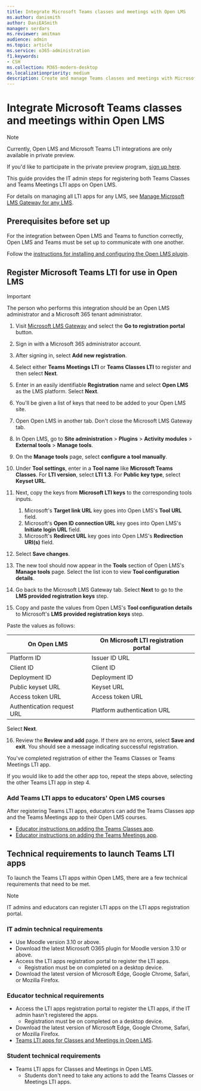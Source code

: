 ```yaml
---
title: Integrate Microsoft Teams classes and meetings with Open LMS
ms.author: danismith
author: DaniEASmith
manager: serdars
ms.reviewer: amitman 
audience: admin
ms.topic: article
ms.service: o365-administration
f1.keywords:
- CSH
ms.collection: M365-modern-desktop
ms.localizationpriority: medium
description: Create and manage Teams classes and meetings with Microsoft OneDrive Learning Tools Interoperability for Open LMS.
---
```


# Integrate Microsoft Teams classes and meetings within Open LMS

> [!NOTE]
> Currently, Open LMS and Microsoft Teams LTI integrations are only available in private preview.
>
>If you'd like to participate in the private preview program, [sign up here](https://m365crmedu.powerappsportals.com/LMSSignup/).

This guide provides the IT admin steps for registering both Teams Classes and Teams Meetings LTI apps on Open LMS.

For details on managing all LTI apps for any LMS, see [Manage Microsoft LMS Gateway for any LMS](manage-microsoft-one-lti.md).

## Prerequisites before set up

For the integration between Open LMS and Teams to function correctly, Open LMS and Teams must be set up to communicate with one another.

Follow the [instructions for installing and configuring the Open LMS plugin](open-lms-plugin-configuration.md).

## Register Microsoft Teams LTI for use in Open LMS

> [!IMPORTANT]
> The person who performs this integration should be an Open LMS administrator and a Microsoft 365 tenant administrator.

1. Visit [Microsoft LMS Gateway](https://lti.microsoft.com/) and select the **Go to registration portal** button.

2. Sign in with a Microsoft 365 administrator account.

3. After signing in, select **Add new registration**.

4. Select either **Teams Meetings LTI** or **Teams Classes LTI** to register and then select **Next**.

5. Enter in an easily identifiable **Registration** name and select **Open LMS** as the LMS platform. Select **Next**.

6. You'll be given a list of keys that need to be added to your Open LMS site.

7. Open Open LMS in another tab. Don't close the Microsoft LMS Gateway tab.

8. In Open LMS, go to **Site administration** > **Plugins** > **Activity modules** > **External tools** > **Manage tools**.

9. On the **Manage tools** page, select **configure a tool manually**.

10. Under **Tool settings**, enter in a **Tool name** like **Microsoft Teams Classes**. For **LTI version**, select **LTI 1.3**. For **Public key type**, select **Keyset URL**.

11. Next, copy the keys from **Microsoft LTI keys** to the corresponding tools inputs.
    1. Microsoft's **Target link URL** key goes into Open LMS's **Tool URL** field.
    1. Microsoft's **Open ID connection URL** key goes into Open LMS's **Initiate login URL** field.
    1. Microsoft's **Redirect URL** key goes into Open LMS's **Redirection URI(s)** field.

12. Select **Save changes**.

13. The new tool should now appear in the **Tools** section of Open LMS's **Manage tools** page. Select the list icon to view **Tool configuration details**.

14. Go back to the Microsoft LMS Gateway tab. Select **Next** to go to the **LMS provided registration keys** step.

15. Copy and paste the values from Open LMS's **Tool configuration details** to Microsoft's **LMS provided registration keys** step.

  Paste the values as follows:

  | On Open LMS | On Microsoft LTI registration portal |
  | --------- | ------------------------------------ |
  | Platform ID | Issuer ID URL |
  | Client ID | Client ID |
  | Deployment ID | Deployment ID |
  | Public keyset URL | Keyset URL |
  | Access token URL | Access token URL |
  | Authentication request URL | Platform authentication URL |

  Select **Next**.

16. Review the **Review and add** page. If there are no errors, select **Save and exit**. You should see a message indicating successful registration.

You've completed registration of either the Teams Classes or Teams Meetings LTI app.

If you would like to add the other app too, repeat the steps above, selecting the other Teams LTI app in step 4.

### Add Teams LTI apps to educators' Open LMS courses

After registering Teams LTI apps, educators can add the Teams Classes app and the Teams Meetings app to their Open LMS courses.

- [Educator instructions on adding the Teams Classes app](https://support.microsoft.com/topic/use-microsoft-teams-classes-in-your-lms-ac6a1e34-32f7-45e6-b83e-094185a1e78a).
- [Educator instructions on adding the Teams Meetings app](https://support.microsoft.com/topic/use-microsoft-teams-meetings-in-your-lms-11b6095d-f90b-42b9-ab77-4dcff2bb3b76).

## Technical requirements to launch Teams LTI apps

To launch the Teams LTI apps within Open LMS, there are a few technical requirements that need to be met.

> [!NOTE]
> IT admins and educators can register LTI apps on the LTI apps registration portal.

### IT admin technical requirements

- Use Moodle version 3.10 or above.
- Download the latest Microsoft O365 plugin for Moodle version 3.10 or above.
- Access the LTI apps registration portal to register the LTI apps.
  - Registration must be on completed on a desktop device.
- Download the latest version of Microsoft Edge, Google Chrome, Safari, or Mozilla Firefox.

### Educator technical requirements

- Access the LTI apps registration portal to register the LTI apps, if the IT admin hasn't registered the apps.
  - Registration must be on completed on a desktop device.
- Download the latest version of Microsoft Edge, Google Chrome, Safari, or Mozilla Firefox.
- [Teams LTI apps for Classes and Meetings in Open LMS](#add-teams-lti-apps-to-educators-open-lms-courses).

### Student technical requirements

- Teams LTI apps for Classes and Meetings in Open LMS.
  - Students don't need to take any actions to add the Teams Classes or Meetings LTI apps.
